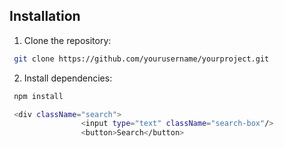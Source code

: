 ## Installation
1. Clone the repository:
```bash
 git clone https://github.com/yourusername/yourproject.git
```

2. Install dependencies:
```bash
 npm install

 <div className="search">
                <input type="text" className="search-box"/>
                <button>Search</button>